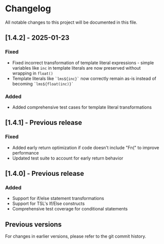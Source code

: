 # Changelog

All notable changes to this project will be documented in this file.

## [1.4.2] - 2025-01-23

### Fixed
- Fixed incorrect transformation of template literal expressions - simple variables like `inc` in template literals are now preserved without wrapping in `float()`
- Template literals like `` `lms${inc}` `` now correctly remain as-is instead of becoming `` `lms${float(inc)}` ``

### Added
- Added comprehensive test cases for template literal transformations

## [1.4.1] - Previous release

### Fixed
- Added early return optimization if code doesn't include "Fn(" to improve performance
- Updated test suite to account for early return behavior

## [1.4.0] - Previous release

### Added
- Support for if/else statement transformations
- Support for TSL's If/Else constructs
- Comprehensive test coverage for conditional statements

## Previous versions

For changes in earlier versions, please refer to the git commit history.